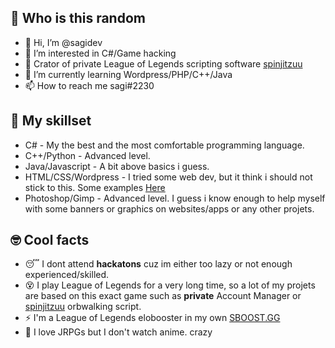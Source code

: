 ## 👀 Who is this random

- 👋 Hi, I’m @sagidev
- 👀 I’m interested in C#/Game hacking 
- 🚀 Crator of private League of Legends scripting software [spinjitzuu](https://github.com/sagidev/spinjitzuu-public)
- 🌱 I’m currently learning Wordpress/PHP/C++/Java
- 📫 How to reach me sagi#2230

## 🚀 My skillset
- C# - My the best and the most comfortable programming language.
- C++/Python - Advanced level.
- Java/Javascript - A bit above basics i guess.
- HTML/CSS/Wordpress - I tried some web dev, but it think i should not stick to this. Some examples [Here](http://sagidev.eu/)
- Photoshop/Gimp - Advanced level. I guess i know enough to help myself with some banners or graphics on websites/apps or any other projets.

## 🤓 Cool facts
- 😴 I dont attend **hackatons** cuz im either too lazy or not enough experienced/skilled.
- 😵 I play League of Legends for a very long time, so a lot of my projets are based on this exact game such as **private** Account Manager or [spinjitzuu](https://github.com/sagidev/spinjitzuu-public) orbwalking script.
- ⚡ I'm a League of Legends elobooster in my own [SBOOST.GG](https://discord.gg/ezt8AvEJCs)
- 🥵 I love JRPGs but I don't watch anime. crazy

